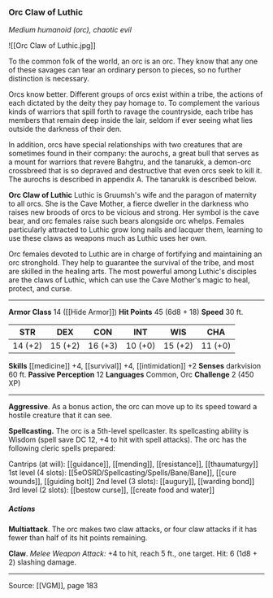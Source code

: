### Orc Claw of Luthic
_Medium humanoid (orc), chaotic evil_

![[Orc Claw of Luthic.jpg]]

To the common folk of the world, an orc is an orc. They know that any one of these savages can tear an ordinary person to pieces, so no further distinction is necessary.

Orcs know better. Different groups of orcs exist within a tribe, the actions of each dictated by the deity they pay homage to. To complement the various kinds of warriors that spill forth to ravage the countryside, each tribe has members that remain deep inside the lair, seldom if ever seeing what lies outside the darkness of their den.

In addition, orcs have special relationships with two creatures that are sometimes found in their company: the aurochs, a great bull that serves as a mount for warriors that revere Bahgtru, and the tanarukk, a demon-orc crossbreed that is so depraved and destructive that even orcs seek to kill it. The aurochs is described in appendix A. The tanarukk is described below.


**Orc Claw of Luthic** Luthic is Gruumsh's wife and the paragon of maternity to all orcs. She is the Cave Mother, a fierce dweller in the darkness who raises new broods of orcs to be vicious and strong. Her symbol is the cave bear, and orc females raise such bears alongside orc whelps. Females particularly attracted to Luthic grow long nails and lacquer them, learning to use these claws as weapons much as Luthic uses her own.

Orc females devoted to Luthic are in charge of fortifying and maintaining an orc stronghold. They help to guarantee the survival of the tribe, and most are skilled in the healing arts. The most powerful among Luthic's disciples are the claws of Luthic, which can use the Cave Mother's magic to heal, protect, and curse.






---

**Armor Class** 14 ([[Hide Armor]])
**Hit Points** 45 (6d8 + 18)
**Speed** 30 ft.

| STR     | DEX     | CON     | INT     | WIS     | CHA     |
|---------|---------|---------|---------|---------|---------|
| 14 (+2) | 15 (+2) | 16 (+3) | 10 (+0) | 15 (+2) | 11 (+0) |

**Skills** [[medicine]] +4, [[survival]] +4, [[intimidation]] +2
**Senses** darkvision 60 ft.
**Passive Perception** 12
**Languages** Common, Orc
**Challenge** 2 (450 XP)

---

**Aggressive**. As a bonus action, the orc can move up to its speed toward a hostile creature that it can see.

**Spellcasting.** The orc is a 5th-level spellcaster. Its spellcasting ability is Wisdom (spell save DC 12, +4 to hit with spell attacks). The orc has the following cleric spells prepared:

Cantrips (at will): [[guidance]], [[mending]], [[resistance]], [[thaumaturgy]]
1st level (4 slots): [[5eOSRD/Spellcasting/Spells/Bane/Bane]], [[cure wounds]], [[guiding bolt]]
2nd level (3 slots): [[augury]], [[warding bond]]
3rd level (2 slots): [[bestow curse]], [[create food and water]]

##### Actions
**Multiattack**. The orc makes two claw attacks, or four claw attacks if it has fewer than half of its hit points remaining.

**Claw**. _Melee Weapon Attack:_ +4 to hit, reach 5 ft., one target. Hit: 6 (1d8 + 2) slashing damage.


---

Source: [[VGM]], page 183